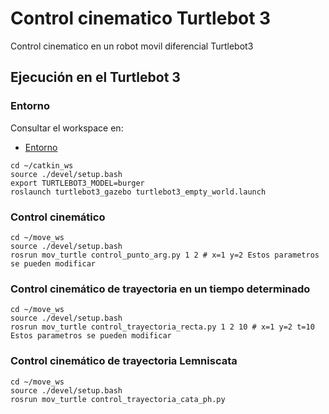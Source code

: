 # Control cinematico Turtlebot 3
Control cinematico en un robot movil diferencial Turtlebot3

## Ejecución en el Turtlebot 3

### Entorno 
Consultar el workspace en:
- [Entorno](https://github.com/itzchav/Entorno-Division-Estudios-Posgrado)


```shell
cd ~/catkin_ws
source ./devel/setup.bash
export TURTLEBOT3_MODEL=burger
roslaunch turtlebot3_gazebo turtlebot3_empty_world.launch 
```

### Control cinemático

```shell
cd ~/move_ws
source ./devel/setup.bash
rosrun mov_turtle control_punto_arg.py 1 2 # x=1 y=2 Estos parametros se pueden modificar
```

### Control cinemático de trayectoria en un tiempo determinado

```shell
cd ~/move_ws
source ./devel/setup.bash
rosrun mov_turtle control_trayectoria_recta.py 1 2 10 # x=1 y=2 t=10 Estos parametros se pueden modificar
```

### Control cinemático de trayectoria Lemniscata

```shell
cd ~/move_ws
source ./devel/setup.bash
rosrun mov_turtle control_trayectoria_cata_ph.py
```
